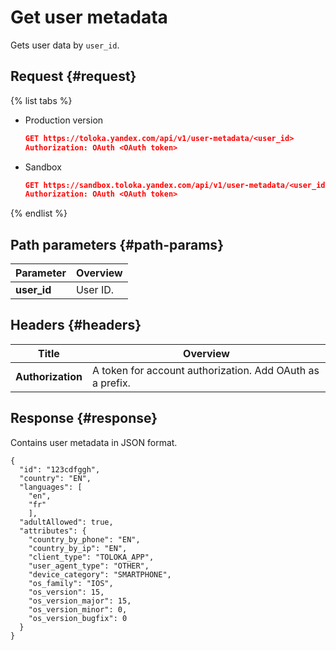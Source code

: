 # Get user metadata

Gets user data by `user_id`.

## Request {#request}

{% list tabs %}

- Production version

  ```json
  GET https://toloka.yandex.com/api/v1/user-metadata/<user_id>
  Authorization: OAuth <OAuth token>
  ```

- Sandbox

  ```json
  GET https://sandbox.toloka.yandex.com/api/v1/user-metadata/<user_id>
  Authorization: OAuth <OAuth token>
  ```

{% endlist %}

## Path parameters {#path-params}

Parameter | Overview
----- | -----
**user_id** | User ID.


## Headers {#headers}

Title | Overview
----- | -----
**Authorization** | A token for account authorization. Add OAuth as a prefix.


## Response {#response}

Contains user metadata in JSON format.

```
{
  "id": "123cdfggh",
  "country": "EN",
  "languages": [
    "en",
    "fr"
    ],
  "adultAllowed": true,
  "attributes": {
    "country_by_phone": "EN",
    "country_by_ip": "EN",
    "client_type": "TOLOKA_APP",
    "user_agent_type": "OTHER",
    "device_category": "SMARTPHONE",
    "os_family": "IOS",
    "os_version": 15,
    "os_version_major": 15,
    "os_version_minor": 0,
    "os_version_bugfix": 0
  }
}
```

